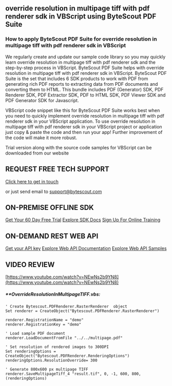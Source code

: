 ## override resolution in multipage tiff with pdf renderer sdk in VBScript using ByteScout PDF Suite

### How to apply ByteScout PDF Suite for override resolution in multipage tiff with pdf renderer sdk in VBScript

We regularly create and update our sample code library so you may quickly learn override resolution in multipage tiff with pdf renderer sdk and the step-by-step process in VBScript. ByteScout PDF Suite helps with override resolution in multipage tiff with pdf renderer sdk in VBScript. ByteScout PDF Suite is the set that includes 6 SDK products to work with PDF from generating rich PDF reports to extracting data from PDF documents and converting them to HTML. This bundle includes PDF (Generator) SDK, PDF Renderer SDK, PDF Extractor SDK, PDF to HTML SDK, PDF Viewer SDK and PDF Generator SDK for Javascript.

VBScript code snippet like this for ByteScout PDF Suite works best when you need to quickly implement override resolution in multipage tiff with pdf renderer sdk in your VBScript application. To use override resolution in multipage tiff with pdf renderer sdk in your VBScript project or application just copy & paste the code and then run your app! Further improvement of the code will make it more robust.

Trial version along with the source code samples for VBScript can be downloaded from our website

## REQUEST FREE TECH SUPPORT

[Click here to get in touch](https://bytescout.zendesk.com/hc/en-us/requests/new?subject=ByteScout%20PDF%20Suite%20Question)

or just send email to [support@bytescout.com](mailto:support@bytescout.com?subject=ByteScout%20PDF%20Suite%20Question) 

## ON-PREMISE OFFLINE SDK 

[Get Your 60 Day Free Trial](https://bytescout.com/download/web-installer?utm_source=github-readme)
[Explore SDK Docs](https://bytescout.com/documentation/index.html?utm_source=github-readme)
[Sign Up For Online Training](https://academy.bytescout.com/)


## ON-DEMAND REST WEB API

[Get your API key](https://pdf.co/documentation/api?utm_source=github-readme)
[Explore Web API Documentation](https://pdf.co/documentation/api?utm_source=github-readme)
[Explore Web API Samples](https://github.com/bytescout/ByteScout-SDK-SourceCode/tree/master/PDF.co%20Web%20API)

## VIDEO REVIEW

[https://www.youtube.com/watch?v=NEwNs2b9YN8](https://www.youtube.com/watch?v=NEwNs2b9YN8)




<!-- code block begin -->

##### ****OverrideResolutionInMultipageTIFF.vbs:**
    
```
' Create Bytescout.PDFRenderer.RasterRenderer  object
Set renderer = CreateObject("Bytescout.PDFRenderer.RasterRenderer")

renderer.RegistrationName = "demo"
renderer.RegistrationKey = "demo"

' Load sample PDF document
renderer.LoadDocumentFromFile "../../multipage.pdf"

' Set resolution of rendered images to 300DPI
Set renderingOptions = CreateObject("Bytescout.PDFRenderer.RenderingOptions")
renderingOptions.ResolutionOverride= 300

' Generate 800x600 px multipage TIFF
renderer.SaveMultipageTiff_4 "result.tif", 0, -1, 600, 800, (renderingOptions)


```

<!-- code block end -->